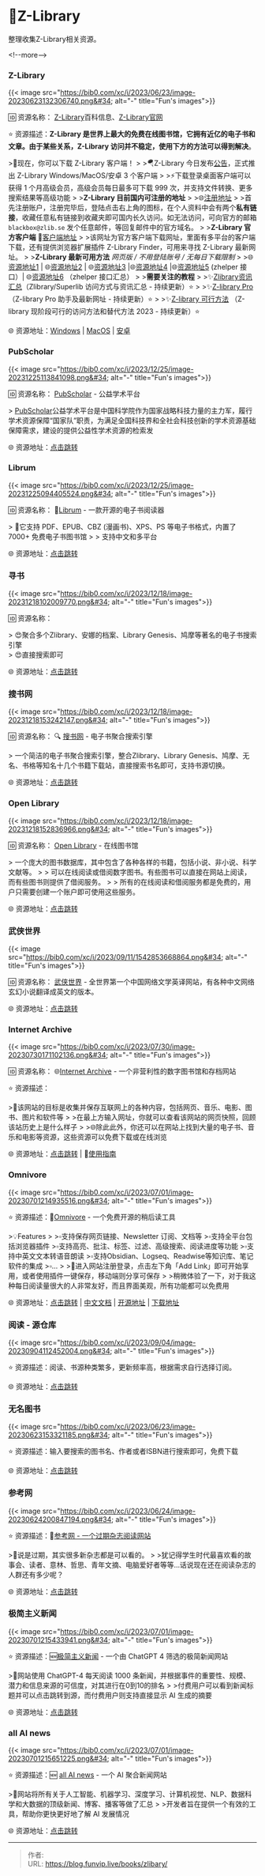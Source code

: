 # 📖Z-Library


整理收集Z-Library相关资源。

&lt;!--more--&gt;

### Z-Library

{{&lt; image src=&#34;https://bib0.com/xc/i/2023/06/23/image-20230623132306740.png&#34; alt=&#34;-&#34; title=&#34;Fun&#39;s images&#34;&gt;}}     

🆔  资源名称： [Z-Library](https://zh.wikipedia.org/wiki/Z-Library)百科信息、[Z-Library官网](http://singlelogin.re)

⭐️  资源描述：**Z-Library 是世界上最大的免费在线图书馆，它拥有近亿的电子书和文章。由于某些关系，Z-Library 访问并不稳定，使用下方的方法可以得到解决**。

&gt;🎉现在，你可以下载 Z-Library 客户端！
&gt;
&gt;🪂Z-Library 今日发布[公告](https://t.me/zlibrary_official/27)，正式推出 Z-Library Windows/MacOS/安卓 3 个客户端
&gt;
&gt;⚡下载登录桌面客户端可以获得 1 个月高级会员，高级会员每日最多可下载 999 次，并支持文件转换、更多搜索结果等高级功能
&gt;
&gt;**Z-Library 目前国内可注册的地址**
&gt;
&gt;🌐[注册地址](http://zh.z-library.se/registration.php)
&gt;
&gt;首先注册账户，注册完毕后，登陆点击右上角的图标，在个人资料中会有两个**私有链接**，收藏任意私有链接到收藏夹即可国内长久访问。如无法访问，可向官方的邮箱 `blackbox@zlib.se` 发个任意邮件，等回复邮件中的官方域名。
&gt;
&gt;**Z-Library 官方客户端**  🎉[客户端地址](https://zh.z-library.se/z-access)
&gt;
&gt;该网址为官方客户端下载网址，里面有多平台的客户端下载，还有提供浏览器扩展插件 Z-Library Finder，可用来寻找 Z-Library 最新网址。
&gt;
&gt;**Z-Library 最新可用方法** *网页版 / 不用登陆账号 / 无每日下载限制*
&gt;
&gt;🌐[资源地址1](https://zbook.lol/) | 🌐[资源地址2](https://zbook.eu.org/) | 🌐[资源地址3](https://zlib.missuo.me/) |🌐[资源地址4](https://zlib.knat.network/) |🌐[资源地址5](https://ylibrary.org/) (zhelper 接口）| 🌐[资源地址6](https://tool.ssdown.org/) （zhelper 接口汇总）
&gt;
&gt;**需要关注的教程**
&gt;
&gt;✨[Zlibrary资讯汇总](https://ssdown.org/archives/1694769328287)（Zlibrary/Superlib 访问方式与资讯汇总 - 持续更新）⭐️
&gt;
&gt;✨[Z-library Pro](https://kf369.cn/sites/2731.html) （Z-library Pro 助手及最新网址 - 持续更新）⭐️
&gt;
&gt;✨[Z-library 可行方法](https://anotherdayu.com/2022/3809/) （Z-library 现阶段可行的访问方法和替代方法 2023 - 持续更新）⭐️

🌐 资源地址：[Windows](https://1lib.sk/soft/zlibrary-setup-latest.exe) | [MacOS](https://1lib.sk/soft/zlibrary-setup-latest.dmg) | [安卓](https://1lib.sk/soft/zlibrary-app-latest.apk)

### PubScholar

{{&lt; image src=&#34;https://bib0.com/xc/i/2023/12/25/image-20231225113841098.png&#34; alt=&#34;-&#34; title=&#34;Fun&#39;s images&#34;&gt;}}     

🆔  资源名称： [PubScholar](https://pubscholar.cn) - 公益学术平台

&gt; [PubScholar](https://pubscholar.cn)公益学术平台是中国科学院作为国家战略科技力量的主力军，履行学术资源保障“国家队”职责，为满足全国科技界和全社会科技创新的学术资源基础保障需求，建设的提供公益性学术资源的检索发

🌐 资源地址：[点击跳转](https://pubscholar.cn)

### Librum

{{&lt; image src=&#34;https://bib0.com/xc/i/2023/12/25/image-20231225094405524.png&#34; alt=&#34;-&#34; title=&#34;Fun&#39;s images&#34;&gt;}}     

🆔  资源名称： 📖[Librum](https://librumreader.com/) - 一款开源的电子书阅读器

&gt; 📄它支持 PDF、EPUB、CBZ (漫画书)、XPS、PS 等电子书格式，内置了 7000&#43; 免费电子书图书馆
&gt;
&gt; 支持中文和多平台

🌐 资源地址：[点击跳转](https://librumreader.com/)

### 寻书

{{&lt; image src=&#34;https://bib0.com/xc/i/2023/12/18/image-20231218102009770.png&#34; alt=&#34;-&#34; title=&#34;Fun&#39;s images&#34;&gt;}}     

🆔  资源名称： 

&gt; 😍聚合多个Zlibrary、安娜的档案、Library Genesis、鸠摩等著名的电子书搜索引擎  
&gt; 😍直接搜索即可

🌐 资源地址：[点击跳转](https://www.xunshu.xyz/#/) 

### 搜书网

{{&lt; image src=&#34;https://bib0.com/xc/i/2023/12/18/image-20231218153242147.png&#34; alt=&#34;-&#34; title=&#34;Fun&#39;s images&#34;&gt;}}     

🆔  资源名称： 🔍 [搜书网](https://www.soushu.vip/) - 电子书聚合搜索引擎

&gt; 一个简洁的电子书聚合搜索引擎，整合Zlibrary、Library Genesis、鸠摩、无名、书格等知名十几个书籍下载站，直接搜索书名即可，支持书源切换。

🌐 资源地址：[点击跳转](https://www.soushu.vip/) 

### Open Library

{{&lt; image src=&#34;https://bib0.com/xc/i/2023/12/18/image-20231218152836966.png&#34; alt=&#34;-&#34; title=&#34;Fun&#39;s images&#34;&gt;}}     

🆔  资源名称： [Open Library](https://openlibrary.org/) - 在线图书馆

&gt; 一个庞大的图书数据库，其中包含了各种各样的书籍，包括小说、非小说、科学文献等。
&gt;
&gt; 可以在线阅读或借阅数字图书。有些图书可以直接在网站上阅读，而有些图书则提供了借阅服务。
&gt;
&gt; 所有的在线阅读和借阅服务都是免费的，用户只需要创建一个账户即可使用这些服务。

🌐 资源地址：[点击跳转](https://openlibrary.org/) 

### 武侠世界

{{&lt; image src=&#34;https://bib0.com/xc/i/2023/09/11/1542853668864.png&#34; alt=&#34;-&#34; title=&#34;Fun&#39;s images&#34;&gt;}}     

🆔  资源名称： [武侠世界](https://www.wuxiaworld.com/) - 全世界第一个中国网络文学英译网站，有各种中文网络玄幻小说翻译成英文的版本。 

🌐 资源地址：[点击跳转](https://www.wuxiaworld.com/) 

### Internet Archive

{{&lt; image src=&#34;https://bib0.com/xc/i/2023/07/30/image-20230730171102136.png&#34; alt=&#34;-&#34; title=&#34;Fun&#39;s images&#34;&gt;}}     

🆔  资源名称： 🌐[Internet Archive](https://archive.org/) - 一个非营利性的数字图书馆和存档网站

⭐️  资源描述：

&gt;📄该网站的目标是收集并保存互联网上的各种内容，包括网页、音乐、电影、图书、图片和软件等
&gt;
&gt;在最上方输入网址，你就可以查看该网站的网页快照，回顾该站历史上是什么样子
&gt;
&gt;🌐除此此外，你还可以在网站上找到大量的电子书、音乐和电影等资源，这些资源可以免费下载或在线浏览

🌐 资源地址：[点击跳转](https://archive.org/) | 📖[使用指南](https://scholar.archive.org/zh/help)

### Omnivore

{{&lt; image src=&#34;https://bib0.com/xc/i/2023/07/01/image-20230701214935516.png&#34; alt=&#34;-&#34; title=&#34;Fun&#39;s images&#34;&gt;}}     

⭐️  资源描述：📖[Omnivore](https://omnivore.app/) - 一个免费开源的稍后读工具

&gt;💡Features
&gt;
&gt;▫️支持保存网页链接、Newsletter 订阅、文档等
&gt;▫️支持全平台包括浏览器插件
&gt;▫️支持高亮、批注、标签、过滤、高级搜索、阅读进度等功能
&gt;▫️支持中英文文本转语音朗读
&gt;▫️支持Obsidian、Logseq、Readwise等知识库、笔记软件的集成
&gt;▫️...
&gt;
&gt;📄进入网站注册登录，点击左下角「Add Link」即可开始享用，或者使用插件一键保存，移动端则分享可保存
&gt;
&gt;稍微体验了一下，对于我这种每日阅读量很大的人非常友好，而且界面美观，所有功能都可以免费用

🌐 资源地址：[点击跳转](https://omnivore.app/) | [中文文档](https://docs.omnivore.app/zh/) | [开源地址](https://github.com/omnivore-app/omnivore) | [下载地址](https://omnivore.app/settings/installation)

### 阅读 - 源仓库

{{&lt; image src=&#34;https://bib0.com/xc/i/2023/09/04/image-20230904112452004.png&#34; alt=&#34;-&#34; title=&#34;Fun&#39;s images&#34;&gt;}}     

⭐️  资源描述：阅读、书源种类繁多，更新频率高，根据需求自行选择订阅。

🌐 资源地址：[点击跳转](https://www.yckceo.com/yuedu/shuyuan/index.html)

### 无名图书

{{&lt; image src=&#34;https://bib0.com/xc/i/2023/06/23/image-20230623153321185.png&#34; alt=&#34;-&#34; title=&#34;Fun&#39;s images&#34;&gt;}}     

⭐️  资源描述：输入要搜索的图书名、作者或者ISBN进行搜索即可，免费下载

🌐 资源地址：[点击跳转](https://www.book123.info/)

### 参考网

{{&lt; image src=&#34;https://bib0.com/xc/i/2023/06/24/image-20230624200847194.png&#34; alt=&#34;-&#34; title=&#34;Fun&#39;s images&#34;&gt;}}     

⭐️  资源描述：📰[参考网 - 一个过期杂志阅读网站](https://www.fx361.com/)

&gt;📄说是过期，其实很多新杂志都是可以看的。
&gt;
&gt;犹记得学生时代最喜欢看的故事会、读者、意林、哲思、青年文摘、电脑爱好者等等...话说现在还在阅读杂志的人群还有多少呢？

🌐 资源地址：[点击跳转](https://www.fx361.com/)

### 极简主义新闻

{{&lt; image src=&#34;https://bib0.com/xc/i/2023/07/01/image-20230701215433941.png&#34; alt=&#34;-&#34; title=&#34;Fun&#39;s images&#34;&gt;}}     

⭐️  资源描述：🆕[极简主义新闻](https://www.newsminimalist.com/) - 一个由 ChatGPT 4 筛选的极简新闻网站

&gt;📄网站使用 ChatGPT-4 每天阅读 1000 条新闻，并根据事件的重要性、规模、潜力和信息来源的可信度，对其进行在0到10的排名
&gt;
&gt;付费用户可以看到新闻标题并可以点击跳转到源，而付费用户则支持直接显示 AI 生成的摘要

🌐 资源地址：[点击跳转](https://www.newsminimalist.com/)

### all AI news

{{&lt; image src=&#34;https://bib0.com/xc/i/2023/07/01/image-20230701215651225.png&#34; alt=&#34;-&#34; title=&#34;Fun&#39;s images&#34;&gt;}}     

⭐️  资源描述：🆕 [all AI news](https://allainews.com/) - 一个 AI 聚合新闻网站

&gt;📄网站将所有关于人工智能、机器学习、深度学习、计算机视觉、NLP、数据科学和大数据的顶级新闻、博客、播客等做了汇总
&gt;
&gt;开发者旨在提供一个有效的工具，帮助你更快更好地了解 AI 发展情况

🌐 资源地址：[点击跳转](https://allainews.com/)


---

> 作者:   
> URL: https://blog.funvip.live/books/zlibary/  

